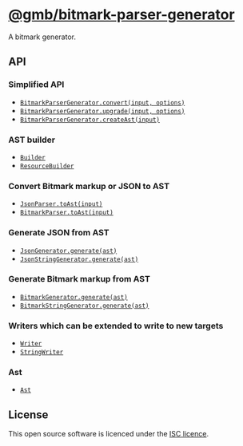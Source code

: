 [@gmb/bitmark-parser-generator](../README.md)
================

A bitmark generator.

## API

### Simplified API
- [`BitmarkParserGenerator.convert(input, options)`](./classes/BitmarkParserGenerator.md)
- [`BitmarkParserGenerator.upgrade(input, options)`](./classes/BitmarkParserGenerator.md)
- [`BitmarkParserGenerator.createAst(input)`](./classes/BitmarkParserGenerator.md)

### AST builder
- [`Builder`](./classes/Builder.md)
- [`ResourceBuilder`](./classes/ResourceBuilder.md)

### Convert Bitmark markup or JSON to AST
- [`JsonParser.toAst(input)`](./classes/JsonParser.md)
- [`BitmarkParser.toAst(input)`](./classes/BitmarkParser.md)

### Generate JSON from AST
- [`JsonGenerator.generate(ast)`](./classes/JsonGenerator.md)
- [`JsonStringGenerator.generate(ast)`](./classes/JsonStringGenerator.md)

### Generate Bitmark markup from AST
- [`BitmarkGenerator.generate(ast)`](./classes/BitmarkGenerator.md)
- [`BitmarkStringGenerator.generate(ast)`](./classes/BitmarkStringGenerator.md)

### Writers which can be extended to write to new targets
- [`Writer`](./classes/Writer.md)
- [`StringWriter`](./classes/StringWriter.md)

### Ast
- [`Ast`](./classes/Ast.md)

## License

This open source software is licenced under the [ISC licence](https://opensource.org/license/isc-license-txt).
